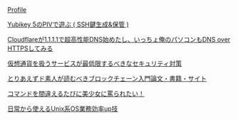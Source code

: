 <div class="jumbotron">
<a class="display-4" href="#/page/profile">Profile</a>
</div>

[Yubikey 5のPIVで遊ぶ ( SSH鍵生成&保管 )](#/page/Yubikey)

[Cloudflareが1.1.1.1で超高性能DNS始めたし、いっちょ俺のパソコンもDNS over HTTPSしてみる](#/page/dns-over-https)

[仮想通貨を扱うサービスが最低限するべきなセキュリティ対策](#/page/blockchain-service)

[とりあえずド素人が読むべきブロックチェーン入門論文・書籍・サイト](#/page/learn-blockchain)

[コマンドを間違えるたびに美少女に罵られたい！](#/page/when-command-fail)

[日常から使えるUnix系OS業務効率up技](#/page/unix-tools)
